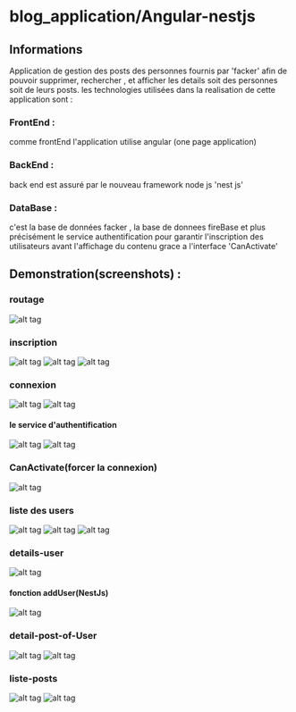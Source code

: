 # blog_application/Angular-nestjs

## Informations

Application de gestion des posts des personnes fournis par 'facker' afin de pouvoir supprimer, rechercher , et afficher les details soit des personnes soit de leurs posts.
les technologies utilisées dans la realisation de cette application sont :
### FrontEnd :
comme frontEnd l'application utilise angular (one page application)

### BackEnd :
back end est assuré par le nouveau framework  node js 'nest js' 

### DataBase :
c'est la base de données facker , la base de donnees fireBase et plus précisément le service authentification pour garantir l'inscription des utilisateurs avant l'affichage du contenu grace a l'interface 'CanActivate'

## Demonstration(screenshots) :

### routage
![alt tag](https://user-images.githubusercontent.com/37849401/50549364-8eda4980-0c53-11e9-9190-61cda636dddf.PNG)

### inscription
![alt tag](https://user-images.githubusercontent.com/37849401/50549368-97cb1b00-0c53-11e9-88fa-9339c4dd98e6.PNG)
![alt tag](https://user-images.githubusercontent.com/37849401/50549371-a31e4680-0c53-11e9-9e8d-a8a0de0af9f6.PNG)
![alt tag](https://user-images.githubusercontent.com/37849401/50548419-07d1a500-0c44-11e9-8fc7-a2f54344f0d9.PNG)

### connexion
![alt tag](https://user-images.githubusercontent.com/37849401/50549480-53407f00-0c55-11e9-998f-ea98a472f9b1.PNG)
![alt tag](https://user-images.githubusercontent.com/37849401/50548420-0d2eef80-0c44-11e9-981f-7ecd54d81aa3.PNG)

#### le service d'authentification
![alt tag](https://user-images.githubusercontent.com/37849401/50549539-b41c8700-0c56-11e9-8c68-7a241fb0d969.PNG)
![alt tag](https://user-images.githubusercontent.com/37849401/50549541-b7177780-0c56-11e9-8eff-b668f3a30952.PNG)

### CanActivate(forcer la connexion)
![alt tag](https://user-images.githubusercontent.com/37849401/50549639-204bba80-0c58-11e9-8bf6-2833bee150d0.PNG)

### liste des users
![alt tag](https://user-images.githubusercontent.com/37849401/50549744-9b15d500-0c5a-11e9-9541-39584984a645.PNG)
![alt tag](https://user-images.githubusercontent.com/37849401/50549741-96512100-0c5a-11e9-93fe-efb6cb60dee2.PNG)
![alt tag](https://user-images.githubusercontent.com/37849401/50548428-26d03700-0c44-11e9-8183-4630b07815ae.PNG)

### details-user
![alt tag](https://user-images.githubusercontent.com/37849401/50549832-df55a500-0c5b-11e9-8d20-40def5bf2fe5.PNG)
#### fonction addUser(NestJs)
![alt tag](https://user-images.githubusercontent.com/37849401/50549859-63a82800-0c5c-11e9-9af7-a66dde3d66e8.PNG)


### detail-post-of-User
![alt tag](https://user-images.githubusercontent.com/37849401/50549935-38bed380-0c5e-11e9-879a-2b938fce0804.PNG)
![alt tag](https://user-images.githubusercontent.com/37849401/50548435-3a7b9d80-0c44-11e9-91b1-3ed596736417.PNG)

### liste-posts
![alt tag](https://user-images.githubusercontent.com/37849401/50549962-acf97700-0c5e-11e9-9cb9-dc2304995918.PNG)
![alt tag](https://user-images.githubusercontent.com/37849401/50548423-1c15a200-0c44-11e9-855a-595fc3e8b448.PNG)



